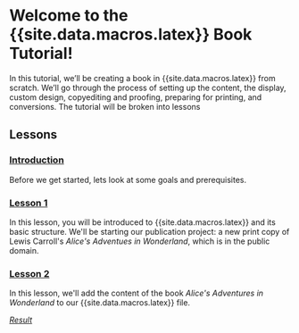 # Welcome to the {{site.data.macros.latex}} Book Tutorial!

In this tutorial, we’ll be creating a book in {{site.data.macros.latex}} from scratch. We’ll go through the process of setting up the content, the display, custom design, copyediting and proofing, preparing for printing, and conversions. The tutorial will be broken into lessons

## Lessons

### [Introduction](intro)

Before we get started, lets look at some goals and prerequisites.

### [Lesson 1](lesson-1)

In this lesson, you will be introduced to {{site.data.macros.latex}} and its basic structure. We'll be starting our publication project: a new print copy of Lewis Carroll's *Alice's Adventues in Wonderland*, which is in the public domain.

### [Lesson 2](lesson-2)

In this lesson, we'll add the content of the book *Alice's Adventures in Wonderland* to our {{site.data.macros.latex}} file.

[*Result*](lesson-1/alice-in-wonderland.pdf)
